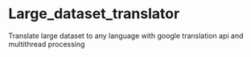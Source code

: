 # Large_dataset_translator
Translate large dataset to any language with google translation api and multithread processing
